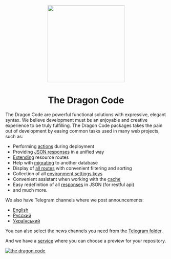 <p align="center"><a href="https://dragon-code.pro" target="_blank"><img src="https://dragon-code.pro/images/dragon.svg" width="240"></a></p>

<h1 align="center">The Dragon Code</h1>

The Dragon Code are powerful functional solutions with expressive, elegant syntax. We believe development must be an enjoyable and creative experience to be truly fulfilling. The Dragon Code packages takes the pain out of development by easing common tasks used in many web projects, such as:

- Performing [actions](https://github.com/TheDragonCode/laravel-migration-actions) during deployment
- Providing [JSON responses](https://github.com/TheDragonCode/api-response) in a unified way
- [Extending](https://github.com/TheDragonCode/extended-routes) resource routes
- Help with [migrating](https://github.com/TheDragonCode/migrate-db) to another database
- Display of [all routes](https://github.com/TheDragonCode/pretty-routes) with convenient filtering and sorting
- Collection of all [environment settings keys](https://github.com/TheDragonCode/env-sync-laravel)
- Convenient assistant when working with the [cache](https://github.com/TheDragonCode/laravel-cache)
- Easy redefinition of all [responses](https://github.com/TheDragonCode/laravel-json-response) in JSON (for restful api)
- and much more.

We also have Telegram channels where we post announcements:

- [English](https://t.me/dragon_code_news_en)
- [Русский](https://t.me/dragon_code_news)
- [Український](https://t.me/dragon_code_news_ua)

You can also select the news channels you need from the [Telegram folder](https://t.me/addlist/FKmP70KKc7g2ZWMy).

And we have a [service](https://preview.dragon-code.pro) where you can choose a preview for your repository.

[![the dragon code](https://preview.dragon-code.pro/the-dragon-code/powerful-web.svg?mode=dark)](https://dragon-code.pro)
